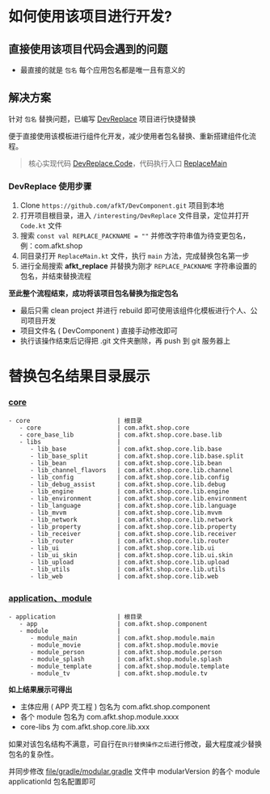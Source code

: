 # 如何使用该项目进行开发?

## 直接使用该项目代码会遇到的问题

* 最直接的就是 `包名` 每个应用包名都是唯一且有意义的

## 解决方案

针对 `包名` 替换问题，已编写 [DevReplace][DevReplace] 项目进行快捷替换

便于直接使用该模板进行组件化开发，减少使用者包名替换、重新搭建组件化流程。

> 核心实现代码 [DevReplace.Code][DevReplace.Code]，代码执行入口 [ReplaceMain][ReplaceMain]

### DevReplace 使用步骤

1. Clone `https://github.com/afkT/DevComponent.git` 项目到本地
2. 打开项目根目录，进入 `/interesting/DevReplace` 文件目录，定位并打开 `Code.kt` 文件
3. 搜索 `const val REPLACE_PACKNAME = ""` 并修改字符串值为待变更包名，例：com.afkt.shop
4. 同目录打开 `ReplaceMain.kt` 文件，执行 `main` 方法，完成替换包名第一步
5. 进行全局搜索 **afkt_replace** 并替换为刚才 `REPLACE_PACKNAME` 字符串设置的包名，并结束替换流程

**至此整个流程结束，成功将该项目包名替换为指定包名**

* 最后只需 clean project 并进行 rebuild 即可使用该组件化模板进行个人、公司项目开发
* 项目文件名 ( DevComponent ) 直接手动修改即可
* 执行该操作结束后记得把 .git 文件夹删除，再 push 到 git 服务器上

# 替换包名结果目录展示

### [core][DevComponent.Core]

```
- core                        | 根目录
   - core                     | com.afkt.shop.core
   - core_base_lib            | com.afkt.shop.core.base.lib
   - libs                     | 
      - lib_base              | com.afkt.shop.core.lib.base
      - lib_base_split        | com.afkt.shop.core.lib.base.split
      - lib_bean              | com.afkt.shop.core.lib.bean
      - lib_channel_flavors   | com.afkt.shop.core.lib.channel
      - lib_config            | com.afkt.shop.core.lib.config
      - lib_debug_assist      | com.afkt.shop.core.lib.debug
      - lib_engine            | com.afkt.shop.core.lib.engine
      - lib_environment       | com.afkt.shop.core.lib.environment
      - lib_language          | com.afkt.shop.core.lib.language
      - lib_mvvm              | com.afkt.shop.core.lib.mvvm
      - lib_network           | com.afkt.shop.core.lib.network
      - lib_property          | com.afkt.shop.core.lib.property
      - lib_receiver          | com.afkt.shop.core.lib.receiver
      - lib_router            | com.afkt.shop.core.lib.router
      - lib_ui                | com.afkt.shop.core.lib.ui
      - lib_ui_skin           | com.afkt.shop.core.lib.ui.skin
      - lib_upload            | com.afkt.shop.core.lib.upload
      - lib_utils             | com.afkt.shop.core.lib.utils
      - lib_web               | com.afkt.shop.core.lib.web
```

### [application、module][DevComponent.Application]

```
- application                 | 根目录
   - app                      | com.afkt.shop.component
   - module                   | 
      - module_main           | com.afkt.shop.module.main
      - module_movie          | com.afkt.shop.module.movie
      - module_person         | com.afkt.shop.module.person
      - module_splash         | com.afkt.shop.module.splash
      - module_template       | com.afkt.shop.module.template
      - module_tv             | com.afkt.shop.module.tv
```

**如上结果展示可得出**

* 主体应用 ( APP 壳工程 ) 包名为 com.afkt.shop.component
* 各个 module 包名为 com.afkt.shop.module.xxxx
* core-libs 为 com.afkt.shop.core.lib.xxx

如果对该包名结构不满意，可自行在`执行替换操作之后`进行修改，最大程度减少替换包名的复杂性。

并同步修改 [file/gradle/modular.gradle][modular.gradle] 文件中 modularVersion 的各个 module applicationId 包名配置即可





[DevReplace]: https://github.com/afkT/DevComponent/blob/arouter_single_core/interesting
[ReplaceMain]: https://github.com/afkT/DevComponent/blob/arouter_single_core/interesting/DevReplace/src/main/java/afkt_replace/replace/ReplaceMain.kt
[DevReplace.Code]: https://github.com/afkT/DevComponent/blob/arouter_single_core/interesting/DevReplace/src/main/java/afkt_replace/replace/Code.kt
[DevComponent.Core]: https://github.com/afkT/DevComponent/blob/arouter_single_core/component/core
[DevComponent.Application]: https://github.com/afkT/DevComponent/blob/arouter_single_core/application
[modular.gradle]: https://github.com/afkT/DevComponent/blob/arouter_single_core/file/gradle/modular.gradle